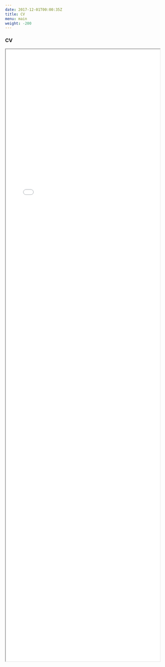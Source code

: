 ```yaml
---
date: 2017-12-01T00:00:35Z
title: CV
menu: main
weight: -200
---
```


### CV

<iframe src="/amcvfr/index.html" width="100%" height="2000px"></iframe>